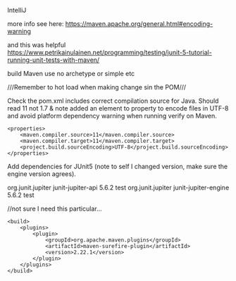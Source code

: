 IntelliJ

more info see here: https://maven.apache.org/general.html#encoding-warning

and this was helpful https://www.petrikainulainen.net/programming/testing/junit-5-tutorial-running-unit-tests-with-maven/

build Maven use no archetype or simple etc

///Remember to hot load when making change sin the POM///

Check the pom.xml includes correct compilation source for Java. Should read 11 not 1.7 & note added an element to property to encode files in UTF-8 and avoid platform dependency warning when running verify on Maven.

    <properties>
        <maven.compiler.source>11</maven.compiler.source>
        <maven.compiler.target>11</maven.compiler.target>
        <project.build.sourceEncoding>UTF-8</project.build.sourceEncoding>
    </properties>
    
Add dependencies for JUnit5 (note to self I changed version, make sure the engine version agrees).

<dependencies>
    <dependency>
        <groupId>org.junit.jupiter</groupId>
        <artifactId>junit-jupiter-api</artifactId>
        <version>5.6.2</version>
        <scope>test</scope>
    </dependency>
    <dependency>
        <groupId>org.junit.jupiter</groupId>
        <artifactId>junit-jupiter-engine</artifactId>
        <version>5.6.2</version>
        <scope>test</scope>
    </dependency>
</dependencies>

//not sure I need this particular...

    <build>
        <plugins>
            <plugin>
                <groupId>org.apache.maven.plugins</groupId>
                <artifactId>maven-surefire-plugin</artifactId>
                <version>2.22.1</version>
            </plugin>
        </plugins>
    </build>
